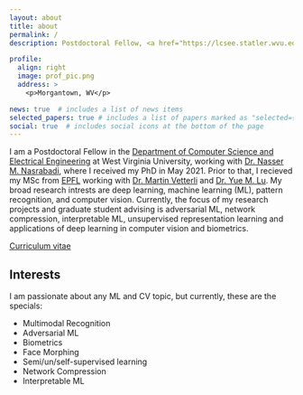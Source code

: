 ```yaml
---
layout: about
title: about
permalink: /
description: Postdoctoral Fellow, <a href="https://lcsee.statler.wvu.edu/">West Virginia University</a>.

profile:
  align: right
  image: prof_pic.png
  address: >
    <p>Morgantown, WV</p>

news: true  # includes a list of news items
selected_papers: true # includes a list of papers marked as "selected={true}"
social: true  # includes social icons at the bottom of the page
---
```


I am a Postdoctoral Fellow in the [Department of Computer Science and Electrical Engineering](https://lcsee.statler.wvu.edu/) at West Virginia University, working with [Dr. Nasser M. Nasrabadi](https://nassernasrabadi.faculty.wvu.edu/), where I received my PhD in May 2021. Prior to that, I recieved my MSc from [EPFL](https://www.epfl.ch/en/) working with [Dr. Martin Vetterli](https://www.epfl.ch/labs/lcav/people/martin-vetterli/) and [Dr. Yue M. Lu](https://lu.seas.harvard.edu/). My broad research intrests are deep learning, machine learning (ML), pattern recognition, and computer vision. Currently, the focus of my research projects and graduate student advising is adversarial ML, network compression, interpretable ML, unsupervised representation learning and applications of deep learning in computer vision and biometrics.

[Curriculum vitae](assets/Sobhan_CV.pdf)

Interests
----

I am passionate about any ML and CV topic, but currently, these are the specials:

- Multimodal Recognition
- Adversarial ML
- Biometrics
- Face Morphing
- Semi/un/self-supervised learning
- Network Compression
- Interpretable ML

